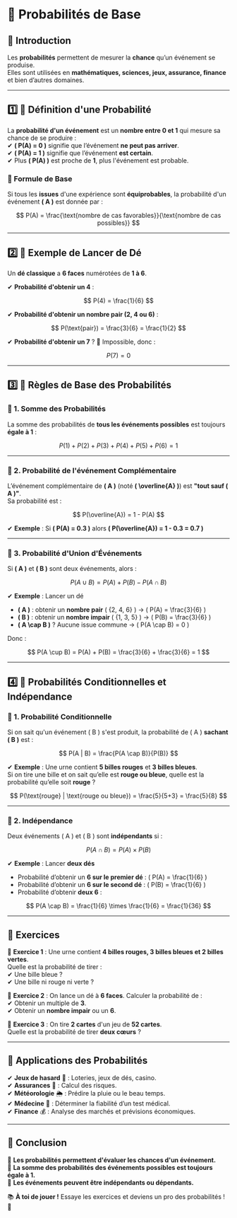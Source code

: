 # 🎲 Probabilités de Base  

## 🧐 Introduction  

Les **probabilités** permettent de mesurer la **chance** qu’un événement se produise.  
Elles sont utilisées en **mathématiques, sciences, jeux, assurance, finance** et bien d’autres domaines.  

---

## 1️⃣ 📏 Définition d'une Probabilité  

La **probabilité d'un événement** est un **nombre entre 0 et 1** qui mesure sa chance de se produire :  
✔ **\( P(A) = 0 \)** signifie que l’événement **ne peut pas arriver**.  
✔ **\( P(A) = 1 \)** signifie que l’événement **est certain**.  
✔ Plus **\( P(A) \)** est proche de **1**, plus l'événement est probable.  

### 📌 Formule de Base  

Si tous les **issues** d'une expérience sont **équiprobables**, la probabilité d'un événement **\( A \)** est donnée par :  

$$ P(A) = \frac{\text{nombre de cas favorables}}{\text{nombre de cas possibles}} $$  

---

## 2️⃣ 🎲 Exemple de Lancer de Dé  

Un **dé classique** a **6 faces** numérotées de **1 à 6**.  

✔ **Probabilité d'obtenir un 4** :  

$$ P(4) = \frac{1}{6} $$  

✔ **Probabilité d'obtenir un nombre pair (2, 4 ou 6)** :  

$$ P(\text{pair}) = \frac{3}{6} = \frac{1}{2} $$  

✔ **Probabilité d'obtenir un 7** ? 🤔 Impossible, donc :  

$$ P(7) = 0 $$  

---

## 3️⃣ 🎲 Règles de Base des Probabilités  

### 📌 1. Somme des Probabilités  

La somme des probabilités de **tous les événements possibles** est toujours **égale à 1** :  

$$ P(1) + P(2) + P(3) + P(4) + P(5) + P(6) = 1 $$  

---

### 📌 2. Probabilité de l'événement Complémentaire  

L’événement complémentaire de **\( A \)** (noté **\( \overline{A} \)**) est **"tout sauf \( A \)"**.  
Sa probabilité est :  

$$ P(\overline{A}) = 1 - P(A) $$  

✔ **Exemple** : Si **\( P(A) = 0.3 \)** alors **\( P(\overline{A}) = 1 - 0.3 = 0.7 \)**  

---

### 📌 3. Probabilité d'Union d'Événements  

Si **\( A \)** et **\( B \)** sont deux événements, alors :  

$$ P(A \cup B) = P(A) + P(B) - P(A \cap B) $$  

✔ **Exemple** : Lancer un dé  
- **\( A \)** : obtenir un **nombre pair** \( \{2, 4, 6\} \) → \( P(A) = \frac{3}{6} \)  
- **\( B \)** : obtenir un **nombre impair** \( \{1, 3, 5\} \) → \( P(B) = \frac{3}{6} \)  
- **\( A \cap B \)** ? Aucune issue commune → \( P(A \cap B) = 0 \)  

Donc :  

$$ P(A \cup B) = P(A) + P(B) = \frac{3}{6} + \frac{3}{6} = 1 $$  

---

## 4️⃣ 🎯 Probabilités Conditionnelles et Indépendance  

### 📌 1. Probabilité Conditionnelle  

Si on sait qu'un événement \( B \) s'est produit, la probabilité de \( A \) **sachant \( B \)** est :  

$$ P(A | B) = \frac{P(A \cap B)}{P(B)} $$  

✔ **Exemple** : Une urne contient **5 billes rouges** et **3 billes bleues**.  
Si on tire une bille et on sait qu’elle est **rouge ou bleue**, quelle est la probabilité qu’elle soit **rouge** ?  

$$ P(\text{rouge} | \text{rouge ou bleue}) = \frac{5}{5+3} = \frac{5}{8} $$  

---

### 📌 2. Indépendance  

Deux événements \( A \) et \( B \) sont **indépendants** si :  

$$ P(A \cap B) = P(A) \times P(B) $$  

✔ **Exemple** : Lancer **deux dés**  
- Probabilité d’obtenir un **6 sur le premier dé** : \( P(A) = \frac{1}{6} \)  
- Probabilité d’obtenir un **6 sur le second dé** : \( P(B) = \frac{1}{6} \)  
- Probabilité d’obtenir **deux 6** :  

$$ P(A \cap B) = \frac{1}{6} \times \frac{1}{6} = \frac{1}{36} $$  

---

## 📝 Exercices  

📌 **Exercice 1** : Une urne contient **4 billes rouges, 3 billes bleues et 2 billes vertes**.  
Quelle est la probabilité de tirer :  
✔ Une bille bleue ?  
✔ Une bille ni rouge ni verte ?  

📌 **Exercice 2** : On lance un dé à **6 faces**. Calculer la probabilité de :  
✔ Obtenir un multiple de **3**.  
✔ Obtenir un **nombre impair** ou un **6**.  

📌 **Exercice 3** : On tire **2 cartes** d'un jeu de **52 cartes**.  
Quelle est la probabilité de tirer **deux cœurs** ?  

---

## 🎯 Applications des Probabilités  

✔ **Jeux de hasard** 🎰 : Loteries, jeux de dés, casino.  
✔ **Assurances** 📑 : Calcul des risques.  
✔ **Météorologie** 🌦️ : Prédire la pluie ou le beau temps.  
✔ **Médecine** 🏥 : Déterminer la fiabilité d’un test médical.  
✔ **Finance** 💰 : Analyse des marchés et prévisions économiques.  

---

## 🎉 Conclusion  

📌 **Les probabilités permettent d'évaluer les chances d'un événement.**  
📌 **La somme des probabilités des événements possibles est toujours égale à 1.**  
📌 **Les événements peuvent être indépendants ou dépendants.**  

📚 **À toi de jouer !** Essaye les exercices et deviens un pro des probabilités ! 🚀  